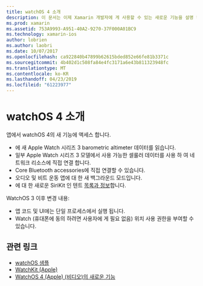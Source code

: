 ```yaml
---
title: watchOS 4 소개
description: 이 문서는 이제 Xamarin 개발자에 게 사용할 수 있는 새로운 기능을 설명 하는 watchOS 4, 간략 한 소개를 제공 합니다.
ms.prod: xamarin
ms.assetid: 753A9993-A951-40A2-9270-37F000A01BC9
ms.technology: xamarin-ios
author: lobrien
ms.author: laobri
ms.date: 10/07/2017
ms.openlocfilehash: ca922840b47899b62615bded852e66fe81b3371c
ms.sourcegitcommit: 4b402d1c508fa84e4fc3171a6e43b811323948fc
ms.translationtype: MT
ms.contentlocale: ko-KR
ms.lasthandoff: 04/23/2019
ms.locfileid: "61223977"
---
```

# <a name="introduction-to-watchos-4"></a>watchOS 4 소개

앱에서 watchOS 4의 새 기능에 액세스 합니다.

* 에 새 Apple Watch 시리즈 3 barometric altimeter 데이터를 읽습니다.
* 일부 Apple Watch 시리즈 3 모델에서 사용 가능한 셀룰러 데이터를 사용 하 여 네트워크 리소스에 직접 연결 합니다.
* Core Bluetooth accessories에 직접 연결할 수 있습니다.
* 오디오 및 비트 운동 앱에 대 한 새 백그라운드 모드입니다.
* 에 대 한 새로운 SiriKit 인 텐트 [목록과 정보](~/ios/platform/introduction-to-ios11/sirikit.md)합니다.

WatchOS 3 이후 변경 내용:

* 앱 코드 및 UI에는 단일 프로세스에서 실행 됩니다.
* Watch (휴대폰에 동의 하려면 사용자에 게 필요 없음) 위치 사용 권한을 부여할 수 있습니다.

## <a name="related-links"></a>관련 링크

* [watchOS 샘플](https://developer.xamarin.com/samples/watchos/all/)
* [WatchKit (Apple)](https://developer.apple.com/documentation/watchkit)
* [WatchOS 4 (Apple) (비디오)의 새로운 기능](https://developer.apple.com/videos/play/wwdc2017/205/)
